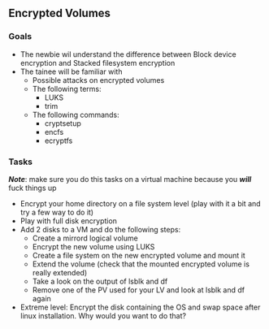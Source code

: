 ## Encrypted Volumes

### Goals
 
- The newbie wil understand the difference between Block device encryption and Stacked filesystem encryption
- The tainee will be familiar with
    - Possible attacks on encrypted volumes
    - The following terms:
        - LUKS
        - trim
    - The following commands:
        - cryptsetup
        - encfs
        - ecryptfs
### Tasks
**_Note_**: make sure you do this tasks on a virtual machine because you **_will_** fuck things up
- Encrypt your home directory on a file system level (play with it a bit and try a few way to do it)
- Play with full disk encryption
- Add 2 disks to a VM and do the following steps: 
    - Create a mirrord logical volume
    - Encrypt the new volume using LUKS
    - Create a file system on the new encrypted volume and mount it
    - Extend the volume (check that the mounted encrypted volume is really extended)
    - Take a look on the output of lsblk and df
    - Remove one of the PV used for your LV and look at lsblk and df again
- Extreme level: Encrypt the disk containing the OS and swap space after linux installation. Why would you want to do that?